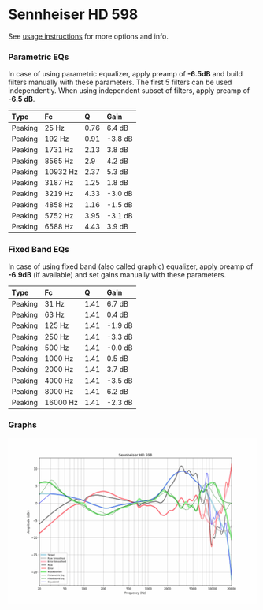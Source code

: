 # Sennheiser HD 598
See [usage instructions](https://github.com/jaakkopasanen/AutoEq#usage) for more options and info.

### Parametric EQs
In case of using parametric equalizer, apply preamp of **-6.5dB** and build filters manually
with these parameters. The first 5 filters can be used independently.
When using independent subset of filters, apply preamp of **-6.5 dB**.

| Type    | Fc       |    Q | Gain    |
|:--------|:---------|:-----|:--------|
| Peaking | 25 Hz    | 0.76 | 6.4 dB  |
| Peaking | 192 Hz   | 0.91 | -3.8 dB |
| Peaking | 1731 Hz  | 2.13 | 3.8 dB  |
| Peaking | 8565 Hz  | 2.9  | 4.2 dB  |
| Peaking | 10932 Hz | 2.37 | 5.3 dB  |
| Peaking | 3187 Hz  | 1.25 | 1.8 dB  |
| Peaking | 3219 Hz  | 4.33 | -3.0 dB |
| Peaking | 4858 Hz  | 1.16 | -1.5 dB |
| Peaking | 5752 Hz  | 3.95 | -3.1 dB |
| Peaking | 6588 Hz  | 4.43 | 3.9 dB  |

### Fixed Band EQs
In case of using fixed band (also called graphic) equalizer, apply preamp of **-6.9dB**
(if available) and set gains manually with these parameters.

| Type    | Fc       |    Q | Gain    |
|:--------|:---------|:-----|:--------|
| Peaking | 31 Hz    | 1.41 | 6.7 dB  |
| Peaking | 63 Hz    | 1.41 | 0.4 dB  |
| Peaking | 125 Hz   | 1.41 | -1.9 dB |
| Peaking | 250 Hz   | 1.41 | -3.3 dB |
| Peaking | 500 Hz   | 1.41 | -0.0 dB |
| Peaking | 1000 Hz  | 1.41 | 0.5 dB  |
| Peaking | 2000 Hz  | 1.41 | 3.7 dB  |
| Peaking | 4000 Hz  | 1.41 | -3.5 dB |
| Peaking | 8000 Hz  | 1.41 | 6.2 dB  |
| Peaking | 16000 Hz | 1.41 | -2.3 dB |

### Graphs
![](./Sennheiser%20HD%20598.png)